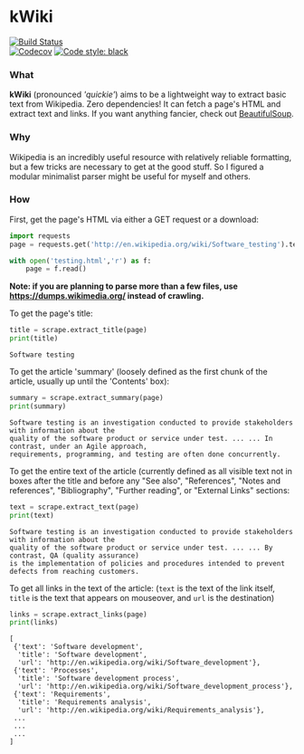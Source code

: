 # kWiki

[![Build Status](https://travis-ci.org/coreygirard/kWiki.svg?branch=master)](https://travis-ci.org/coreygirard/kWiki) <br>
[![Codecov](https://img.shields.io/codecov/c/github/coreygirard/kWiki.svg)](https://codecov.io/gh/coreygirard/kWiki/)
[![Code style: black](https://img.shields.io/badge/code%20style-black-000000.svg)](https://github.com/ambv/black)

### What

**kWiki** (pronounced _'quickie'_) aims to be a lightweight way to extract basic text from Wikipedia.
Zero dependencies! It can fetch a page's HTML and extract text and links.
If you want anything fancier, check out [BeautifulSoup](https://www.crummy.com/software/BeautifulSoup/).

### Why

Wikipedia is an incredibly useful resource with relatively reliable formatting,
but a few tricks are necessary to get at the good stuff. So I figured a modular minimalist parser
might be useful for myself and others.

### How

First, get the page's HTML via either a GET request or a download:

```python
import requests
page = requests.get('http://en.wikipedia.org/wiki/Software_testing').text
```

```python
with open('testing.html','r') as f:
    page = f.read()
```

**Note: if you are planning to parse more than a few files, use https://dumps.wikimedia.org/ instead of crawling.**

To get the page's title:

```python
title = scrape.extract_title(page)
print(title)
```

```
Software testing
```

To get the article 'summary' (loosely defined as the first chunk of the article, usually up until the 'Contents' box):

```python
summary = scrape.extract_summary(page)
print(summary)
```

```
Software testing is an investigation conducted to provide stakeholders with information about the
quality of the software product or service under test. ... ... In contrast, under an Agile approach,
requirements, programming, and testing are often done concurrently.
```

To get the entire text of the article (currently defined as all visible text not in boxes after the title and before any "See also", "References", "Notes and references", "Bibliography", "Further reading", or "External Links" sections:

```python
text = scrape.extract_text(page)
print(text)
```

```
Software testing is an investigation conducted to provide stakeholders with information about the
quality of the software product or service under test. ... ... By contrast, QA (quality assurance)
is the implementation of policies and procedures intended to prevent defects from reaching customers.
```

To get all links in the text of the article: (`text` is the text of the link itself, `title` is the text that appears on mouseover, and `url` is the destination)

```python
links = scrape.extract_links(page)
print(links)
```

```
[
 {'text': 'Software development',
  'title': 'Software development',
  'url': 'http://en.wikipedia.org/wiki/Software_development'},
 {'text': 'Processes',
  'title': 'Software development process',
  'url': 'http://en.wikipedia.org/wiki/Software_development_process'},
 {'text': 'Requirements',
  'title': 'Requirements analysis',
  'url': 'http://en.wikipedia.org/wiki/Requirements_analysis'},
 ...
 ...
 ...
]
```
